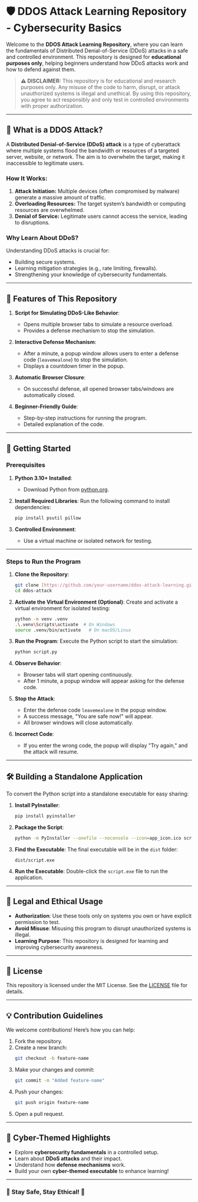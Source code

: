 # 🛡️ DDOS Attack Learning Repository - Cybersecurity Basics

Welcome to the **DDOS Attack Learning Repository**, where you can learn the fundamentals of Distributed Denial-of-Service (DDoS) attacks in a safe and controlled environment. This repository is designed for **educational purposes only**, helping beginners understand how DDoS attacks work and how to defend against them.

> **⚠️ DISCLAIMER:** This repository is for educational and research purposes only. Any misuse of the code to harm, disrupt, or attack unauthorized systems is illegal and unethical. By using this repository, you agree to act responsibly and only test in controlled environments with proper authorization.

---

## 🎯 What is a DDOS Attack?

A **Distributed Denial-of-Service (DDoS) attack** is a type of cyberattack where multiple systems flood the bandwidth or resources of a targeted server, website, or network. The aim is to overwhelm the target, making it inaccessible to legitimate users.

### **How It Works:**
1. **Attack Initiation:** Multiple devices (often compromised by malware) generate a massive amount of traffic.
2. **Overloading Resources:** The target system’s bandwidth or computing resources are overwhelmed.
3. **Denial of Service:** Legitimate users cannot access the service, leading to disruptions.

### **Why Learn About DDoS?**
Understanding DDoS attacks is crucial for:
- Building secure systems.
- Learning mitigation strategies (e.g., rate limiting, firewalls).
- Strengthening your knowledge of cybersecurity fundamentals.

---

## 🌟 Features of This Repository

1. **Script for Simulating DDoS-Like Behavior**:
   - Opens multiple browser tabs to simulate a resource overload.
   - Provides a defense mechanism to stop the simulation.

2. **Interactive Defense Mechanism**:
   - After a minute, a popup window allows users to enter a defense code (`leavemealone`) to stop the simulation.
   - Displays a countdown timer in the popup.

3. **Automatic Browser Closure**:
   - On successful defense, all opened browser tabs/windows are automatically closed.

4. **Beginner-Friendly Guide**:
   - Step-by-step instructions for running the program.
   - Detailed explanation of the code.

---

## 🚀 Getting Started

### Prerequisites

1. **Python 3.10+ Installed**:
   - Download Python from [python.org](https://www.python.org/).

2. **Install Required Libraries**:
   Run the following command to install dependencies:
   ```bash
   pip install psutil pillow
   ```

3. **Controlled Environment**:
   - Use a virtual machine or isolated network for testing.

---

### **Steps to Run the Program**

1. **Clone the Repository**:
   ```bash
   git clone [https://github.com/your-username/ddos-attack-learning.git](https://github.com/DularaAbhiranda/DDOS-attack.git)
   cd ddos-attack
   ```

2. **Activate the Virtual Environment (Optional)**:
   Create and activate a virtual environment for isolated testing:
   ```bash
   python -m venv .venv
   .\.venv\Scripts\activate  # On Windows
   source .venv/bin/activate   # On macOS/Linux
   ```

3. **Run the Program**:
   Execute the Python script to start the simulation:
   ```bash
   python script.py
   ```

4. **Observe Behavior**:
   - Browser tabs will start opening continuously.
   - After 1 minute, a popup window will appear asking for the defense code.

5. **Stop the Attack**:
   - Enter the defense code `leavemealone` in the popup window.
   - A success message, "You are safe now!" will appear.
   - All browser windows will close automatically.

6. **Incorrect Code**:
   - If you enter the wrong code, the popup will display "Try again," and the attack will resume.

---

## 🛠️ Building a Standalone Application

To convert the Python script into a standalone executable for easy sharing:

1. **Install PyInstaller**:
   ```bash
   pip install pyinstaller
   ```

2. **Package the Script**:
   ```bash
   python -m PyInstaller --onefile --noconsole --icon=app_icon.ico script.py
   ```

3. **Find the Executable**:
   The final executable will be in the `dist` folder:
   ```plaintext
   dist/script.exe
   ```

4. **Run the Executable**:
   Double-click the `script.exe` file to run the application.

---

## 🔐 Legal and Ethical Usage

- **Authorization**: Use these tools only on systems you own or have explicit permission to test.
- **Avoid Misuse**: Misusing this program to disrupt unauthorized systems is illegal.
- **Learning Purpose**: This repository is designed for learning and improving cybersecurity awareness.

---

## 📄 License

This repository is licensed under the MIT License. See the [LICENSE](LICENSE) file for details.

---

## 💡 Contribution Guidelines

We welcome contributions! Here’s how you can help:
1. Fork the repository.
2. Create a new branch:
   ```bash
   git checkout -b feature-name
   ```
3. Make your changes and commit:
   ```bash
   git commit -m "Added feature-name"
   ```
4. Push your changes:
   ```bash
   git push origin feature-name
   ```
5. Open a pull request.

---

## 🎨 Cyber-Themed Highlights

- Explore **cybersecurity fundamentals** in a controlled setup.
- Learn about **DDoS attacks** and their impact.
- Understand how **defense mechanisms** work.
- Build your own **cyber-themed executable** to enhance learning!

---

### 🚨 Stay Safe, Stay Ethical! 🚨
